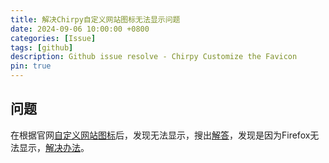 ```yaml
---
title: 解决Chirpy自定义网站图标无法显示问题
date: 2024-09-06 10:00:00 +0800
categories: [Issue]
tags: [github]
description: Github issue resolve - Chirpy Customize the Favicon
pin: true
---
```


## 问题
在根据官网[自定义网站图标](https://chirpy.cotes.page/posts/customize-the-favicon/)后，发现无法显示，搜出[解答](https://stackoverflow.com/questions/30551501/unable-to-set-favicon-using-jekyll-and-github-pages)，发现是因为Firefox无法显示，[解决办法](https://stackoverflow.com/questions/8616016/favicon-not-displayed-by-firefox)。



